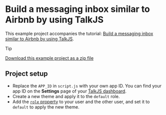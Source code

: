 # Build a messaging inbox similar to Airbnb by using TalkJS

This example project accompanies the tutorial: [Build a messaging inbox similar to Airbnb by using TalkJS](https://talkjs.com/resources/build-a-messaging-inbox-similar-to-airbnb-by-using-talkjs/).

> [!TIP]
> [Download this example project as a zip file](https://github.com/talkjs/talkjs-examples/releases/latest/download/howtos.how-to-build-an-airbnb-chat-lookalike-with-talkjs.zip)

## Project setup

+ Replace the `APP_ID` in `script.js` with your own app ID. You can find your app ID on the **Settings** page of your [TalkJS dashboard](https://talkjs.com/dashboard/).
+ Create a new theme and apply it to the `default` role.
+ Add the [`role` property](https://talkjs.com/docs/Reference/Concepts/Roles/) to your user and the other user, and set it to `default` to apply the new theme.